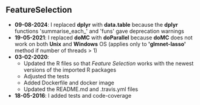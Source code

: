 
## FeatureSelection

* **09-08-2024**: I replaced **dplyr** with **data.table** because the **dplyr** functions 'summarise_each_' and 'funs' gave deprecation warnings
* **19-05-2021**: I replaced **doMC** with **doParallel** because **doMC** does not work on both **Unix** and **Windows** OS (applies only to **'glmnet-lasso'** method if number of threads > 1)
* **03-02-2020**: 
  + Updated the R files so that *Feature Selection* works with the newest versions of the imported R packages
  + Adjusted the tests
  + Added Dockerfile and docker image
  + Updated the README.md and .travis.yml files
* **18-05-2016**: I added tests and code-coverage
